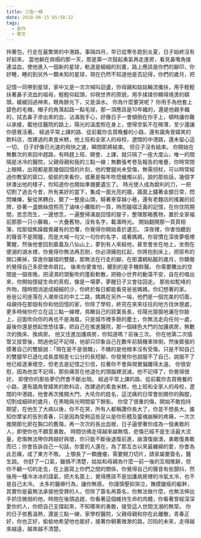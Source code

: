 ```yaml
---
title: 三點一線
date: 2018-06-15 05:58:22
tags:
  - 創作
  - 散文
---
```

拎著包，行走在最繁榮的中港路，事隔四月，早已從寒冬跑到炎夏，日子始終沒有好起來。
當他躺在病榻的那一天，那是第一次鼓起勇氣再走進房，看見鼻嘴角接連溢血，使他進入一個新的星球，軌道是細細的刻畫，路上應該是你們的腳印，你好睡，睡的到另外一顆未知的星球，現在仍然不知道他是否記得，你們的歲月，把
<!--more-->
記憶一同帶到星球，家中又是一次次喊叫迴盪，你母親和姑姑輪流攙扶，用手輕輕扶著鼻子流血的祖母，輕輕仰起頭，仰視世界的原貌，用手揉揉你顯得燒燙的額頭，緩緩回過神來，眼角餘光下，又是淚水。
你為什麼要哭呢？
你用手為他套上碧色的毛帽，帽子的角落起路一點毛球，那一頂應該是10年織的，還是他親手織的，拭去鼻子滲出來的血，沾滿我手心，好像日子一會傾倒在你手上，頓時讓你難以承接，載他往醫院的路上，陽光的溫度照在身上，使得空氣不在稀薄，至少還讓你感覺活著。
經過平常上課的路、從前載你去買晚餐的小路，還有牆角曾嬉笑的飲料店，改建過的素食米糕，他上班和全家人的母校，遼闊的中港路，還未留心這一切， 日子好像已光速的飛快之速，瞬間即將結束。
但日子沒有結束。
你開始在無數次的來回中趕路，有時趕上班、開會、上課，就只隔了一座大度山，唯一的間隔是冰冷的醫院，父親母親和我的三點一線；無數張考卷及報告的堆疊，你時常閉上眼睛，出現都是那幾個回憶的片刻，他的雙腿尚未受傷，無需拐杖，可以時常經過你教室的窗口，偷偷的來看你，或著是每年吹熄蠟燭以前，說的那些話，幾個字拼湊出他的樣子，你知道你也開始準備要遺忘了。
時光使人成為銳利的刀，一把切割了過去今昔，所有美好的當下，集成一面光亮的牆，牆面上鏽著金銀日常，閃閃爍爍，髮從黑轉白，銀了一整座山頭，騎著車穿越小巷，還有老麵店的搖翼的招牌，掛著一盞鎢絲燈照亮了滷味小攤販的一頁，時而皺褶泛黃的記憶，在你住院期間，思念而生，一邊想念，一遍整掃滿是回憶的屋子，整理那箱舊物，置於全家福前那那一只小藤箱，ㄧ大疊舊物，沒有名字，載滿時光。
開始翻開那一頁頁相簿，找那個焦躁錯覺藏有的恐懼，你覺得你開始善於遺忘。
深夜裡，你害怕聽到的聲音不是鬧鐘，而是大喊一句又一句你的名字，或著媽媽，你習慣在深夜夢囈裡驚醒，然後他會回到嘉義及八仙山上，夢到有人來殺他，甚至會坐在地上，坐倒在便溺的湖水裡，你覺得你無法再忍耐，你必須擁抱扛起，你將抱到床上，把尿布的開口撕掉，穿進你皺褶的雙腿，那無法在行走的腳，在那濃稠粘膩的歲月，你驕傲的覺得自己多麽使命肩扛。
後來你更害怕，聽到的是手機鈴聲。
你需要騰出的空間是一個夜晚，把浸濕的頭髮吹的蓬鬆軟散，把極小世界的動蕩不安，自在的唱出來，你開始懷疑生命的真假，像是一場夢，夢醒日子又會往回走。
那些如駝峰的外物，隨時間消逝成細細的沙，你終於每日都能看見爸爸媽媽，你幻想著的家。
爸爸公司座落在人潮來往的中工二路，媽媽在另外一端，他們是一個完美的切面，母親待在那個有你和他回憶的家，你除了學校，終究在來來往往的地方找休憩處，更多時候你佇立在這三點一線裡，鳥瞰自己的寂寞長長，任陽光狠狠地灑在你臉上，迎面吹向你的再也不是海風，只是城市裡多餘的塵土，你無法走向任何一處，最後你還是想起悠悠往事，把自己在推進醫院，那一個綠色大門的加護病房，無數次的換床、換病房。
他又住進加護病房，你知道嗎？前後三次。
你在他第二次插管又拔管後，問過他記不記得，他卻只印象自己在數年前騎機車摔倒，然後緊張的摸著自己的雙臉說：「現在是不是很醜」，不醜的是他根本沒有受傷，只是不知自己的雙腿早已退化成長度相差七公分的長短腳，你發覺你也說服不了自己，說服不了他已經逐漸壞空，但老去是記憶之引信，拉著你不會與現實偏離得太遠。
你很安慰，因為他並不記得，那些痛苦在他退化的頭腦裡泯滅，他不記得了，你覺得很好。
即使你的那些夢仍然會不斷出現。
經過平常上課的路、從前載你去買晚餐的小路，還有牆角曾嬉笑的飲料店，改建過的素食米糕，他上班和全家人的母校，遼闊的中港路，他會再次推開大門，大吼你的姓名，這沈痛的日常會剖開你的胸膛，切割成細碎的歲月，在黑暗與光明間留下餘影。
你受了很重的傷，開始不敢抱持期望，在他生了大病以後，你不在哭，所有人都稱讚你長大了，你並不想長大。誰知你摩挲的告別青春，只是因為受夠這些足以是你形體及靈魂崩解的疼痛，一次次推開那化瘀在胸口的舊傷，再一次次的長出血根，日子逼使著你成為一個勇敢的人，即使你也不願意勇敢。
時間彷彿走得越來越無情，悲傷已經不是生活最大流量，悲傷無法帶你跨越好與壞，你只能不斷後退復前進，崩潰復崩潰，勇敢復勇敢而已；你會告訴自己一句話，你愛的人還在，為了那亙古以來最纏綿的愛，你會為此忍痛，成了東方不敗。
上顎長了一顆腫瘤，需要開刀切片，請家屬要簽名，醫生說。
你舒了一口氣，雖搞不清楚，姑姑和母親為什麼一前一後的互相推辭，但你不顧一切的走去，在上面寫上你們之間的關係，你覺得自己的聲音有些顫抖，然後用一種冷冰冰的語氣，把大名簽上，覺得應該不是加護病房裡的冷氣太冷，也不是自己太冷。
太多的醫療行為，讓你無感。
你謹慎壓抑哭泣，撫摸皺瘦的軀幹，其實你是最無法承接他受罪的人，但除了簽名再簽名，你無法做什麼，也無法伸出手抓住微弱的他，時間在後頭追趕，你看著這個維持生命的肉體，你看著曾經深深愛你的人，你把自己支撐起來，不知哪來的勇敢，接受這人世間沈溺的無常。
你的日子依舊溫熱，還是三點一線，家學校醫院，父親母親和你在此離散，青春正好，你也正好，偷偷地希望他也能好，接著你朝著微渺的路，凹陷的未來，走得越來越遠，越來越不清楚。